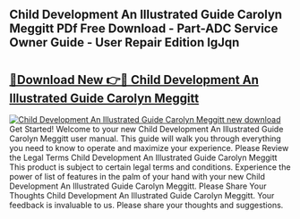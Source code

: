 ## Child Development An Illustrated Guide Carolyn Meggitt PDf Free Download - Part-ADC Service Owner Guide - User Repair Edition lgJqn

# <h2><a href="http://bc51792.oget.top/?id=Child+Development+An+Illustrated+Guide+Carolyn+Meggitt">🔗Download New 👉🔴 Child Development An Illustrated Guide Carolyn Meggitt</a></h2>

[![Child Development An Illustrated Guide Carolyn Meggitt new download](https://i.imgur.com/5g1atiW.png)](http://bc51792.oget.top/?id=Child+Development+An+Illustrated+Guide+Carolyn+Meggitt)
Get Started! Welcome to your new Child Development An Illustrated Guide Carolyn Meggitt user manual. This guide will walk you through everything you need to know to operate and maximize your experience. Please Review the Legal Terms Child Development An Illustrated Guide Carolyn Meggitt This product is subject to certain legal terms and conditions. Experience the power of list of features in the palm of your hand with your new Child Development An Illustrated Guide Carolyn Meggitt. Please Share Your Thoughts Child Development An Illustrated Guide Carolyn Meggitt. Your feedback is invaluable to us. Please share your thoughts and suggestions.
